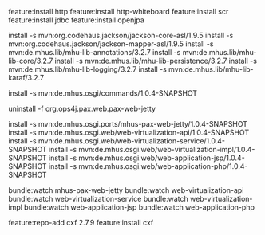 feature:install http
feature:install http-whiteboard
feature:install scr
feature:install jdbc
feature:install openjpa

install -s mvn:org.codehaus.jackson/jackson-core-asl/1.9.5
install -s mvn:org.codehaus.jackson/jackson-mapper-asl/1.9.5
install -s mvn:de.mhus.lib/mhu-lib-annotations/3.2.7
install -s mvn:de.mhus.lib/mhu-lib-core/3.2.7
install -s mvn:de.mhus.lib/mhu-lib-persistence/3.2.7
install -s mvn:de.mhus.lib/mhu-lib-logging/3.2.7
install -s mvn:de.mhus.lib/mhu-lib-karaf/3.2.7

install -s mvn:de.mhus.osgi/commands/1.0.4-SNAPSHOT

uninstall -f org.ops4j.pax.web.pax-web-jetty

install -s mvn:de.mhus.osgi.ports/mhus-pax-web-jetty/1.0.4-SNAPSHOT
install -s mvn:de.mhus.osgi.web/web-virtualization-api/1.0.4-SNAPSHOT
install -s mvn:de.mhus.osgi.web/web-virtualization-service/1.0.4-SNAPSHOT
install -s mvn:de.mhus.osgi.web/web-virtualization-impl/1.0.4-SNAPSHOT
install -s mvn:de.mhus.osgi.web/web-application-jsp/1.0.4-SNAPSHOT
install -s mvn:de.mhus.osgi.web/web-application-php/1.0.4-SNAPSHOT



bundle:watch mhus-pax-web-jetty
bundle:watch web-virtualization-api
bundle:watch web-virtualization-service
bundle:watch web-virtualization-impl
bundle:watch web-application-jsp
bundle:watch web-application-php

feature:repo-add cxf 2.7.9
feature:install cxf
